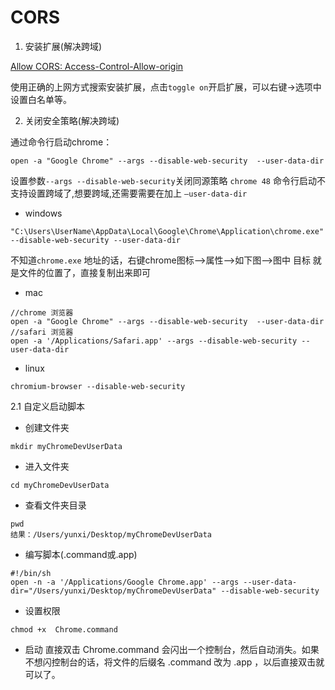 # CORS

1. 安装扩展(解决跨域)

[Allow CORS: Access-Control-Allow-origin](https://mybrowseraddon.com/access-control-allow-origin.html)

使用正确的上网方式搜索安装扩展，点击`toggle on`开启扩展，可以右键->选项中设置白名单等。

2. 关闭安全策略(解决跨域)

通过命令行启动chrome：
```
open -a "Google Chrome" --args --disable-web-security  --user-data-dir
```
设置参数`--args --disable-web-security`关闭同源策略
`chrome 48` 命令行启动不支持设置跨域了,想要跨域,还需要需要在加上 `—user-data-dir`

* windows
```
"C:\Users\UserName\AppData\Local\Google\Chrome\Application\chrome.exe" --disable-web-security --user-data-dir
```
不知道`chrome.exe` 地址的话，右键chrome图标-->属性-->如下图-->图中 目标 就是文件的位置了，直接复制出来即可

* mac
```
//chrome 浏览器
open -a "Google Chrome" --args --disable-web-security  --user-data-dir
//safari 浏览器 
open -a '/Applications/Safari.app' --args --disable-web-security --user-data-dir 
```

* linux
```
chromium-browser --disable-web-security
```

2.1 自定义启动脚本

* 创建文件夹
```
mkdir myChromeDevUserData
```
* 进入文件夹
```
cd myChromeDevUserData
```
* 查看文件夹目录
```
pwd
结果：/Users/yunxi/Desktop/myChromeDevUserData
```
* 编写脚本(.command或.app)
```
#!/bin/sh
open -n -a '/Applications/Google Chrome.app' --args --user-data-dir="/Users/yunxi/Desktop/myChromeDevUserData" --disable-web-security
```
* 设置权限
```
chmod +x  Chrome.command
```
* 启动
直接双击 Chrome.command 会闪出一个控制台，然后自动消失。如果不想闪控制台的话，将文件的后缀名 .command 改为 .app ，以后直接双击就可以了。